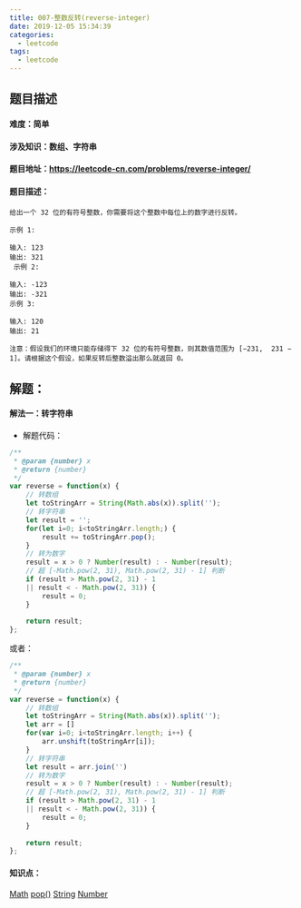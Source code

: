 ```yaml
---
title: 007-整数反转(reverse-integer)
date: 2019-12-05 15:34:39
categories: 
  - leetcode
tags: 
  - leetcode
---
```

## 题目描述

#### 难度：简单
#### 涉及知识：数组、字符串
#### 题目地址：https://leetcode-cn.com/problems/reverse-integer/
 <!--more-->
#### 题目描述：
```
给出一个 32 位的有符号整数，你需要将这个整数中每位上的数字进行反转。

示例 1:

输入: 123
输出: 321
 示例 2:

输入: -123
输出: -321
示例 3:

输入: 120
输出: 21

注意：假设我们的环境只能存储得下 32 位的有符号整数，则其数值范围为 [−231,  231 − 1]。请根据这个假设，如果反转后整数溢出那么就返回 0。
```

## 解题：

#### 解法一：转字符串

* 解题代码：
```js
/**
 * @param {number} x
 * @return {number}
 */
var reverse = function(x) {
    // 转数组
    let toStringArr = String(Math.abs(x)).split('');
    // 转字符串
    let result = '';
    for(let i=0; i<toStringArr.length;) {
        result += toStringArr.pop();
    }
    // 转为数字
    result = x > 0 ? Number(result) : - Number(result);
    // 超 [-Math.pow(2, 31), Math.pow(2, 31) - 1] 判断
    if (result > Math.pow(2, 31) - 1
    || result < - Math.pow(2, 31)) {
        result = 0;
    }
    
    return result;
};
```
或者：
```js
/**
 * @param {number} x
 * @return {number}
 */
var reverse = function(x) {
    // 转数组
    let toStringArr = String(Math.abs(x)).split('');
    let arr = []
    for(var i=0; i<toStringArr.length; i++) {
        arr.unshift(toStringArr[i]);
    }
    // 转字符串
    let result = arr.join('')
    // 转为数字
    result = x > 0 ? Number(result) : - Number(result);
    // 超 [-Math.pow(2, 31), Math.pow(2, 31) - 1] 判断
    if (result > Math.pow(2, 31) - 1
    || result < - Math.pow(2, 31)) {
        result = 0;
    }
    
    return result;
};
```
#### 知识点：
[Math](https://developer.mozilla.org/zh-CN/docs/Web/JavaScript/Reference/Global_Objects/Math)
[pop()](https://developer.mozilla.org/zh-CN/docs/Web/JavaScript/Reference/Global_Objects/Array/pop)
[String](https://developer.mozilla.org/zh-CN/docs/Web/JavaScript/Reference/Global_Objects/String)
[Number](https://github.com/LiangJunrong/document-library/blob/master/JavaScript-library/JavaScript/%E5%86%85%E7%BD%AE%E5%AF%B9%E8%B1%A1/Number/README.md)


